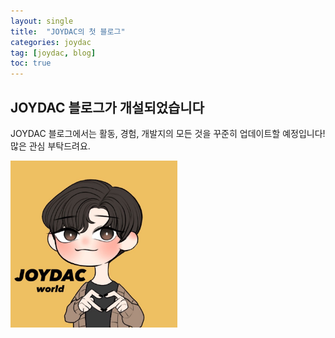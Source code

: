 ```yaml
---
layout: single
title:  "JOYDAC의 첫 블로그"
categories: joydac
tag: [joydac, blog]
toc: true
---
```


## JOYDAC 블로그가 개설되었습니다
JOYDAC 블로그에서는 활동, 경험, 개발지의 모든 것을 꾸준히 업데이트할 예정입니다!
많은 관심 부탁드려요.

<img src="../images/joydac-logo/JOYDAC.jpg" alt="JOYDAC" style="zoom:33%;" />
